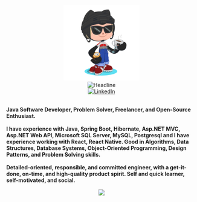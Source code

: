 <div>
    <div align=center>
        <img src="https://raw.githubusercontent.com/yildirimkerem/yildirimkerem/main/.github/img/GitHub.png" alt="GitHub Octocat Drinking a Cup of Coffee" height="200">
    </div>
    <div align=center>
        <img src="https://readme-typing-svg.herokuapp.com?color=%236FDA44&size=32&center=true&vCenter=true&width=600&height=50&lines=Hi+there+I'm+Kerem+%F0%9F%91%8B;Java+Developer;Problem+Solver;Freelancer;Open-Source+Enthusiast;Writing+code+is+art+🎨" alt="Headline" />
    </div>
    <div align=center>
        <a href="https://www.linkedin.com/in/yildirim-kerem/"><img src="https://img.shields.io/badge/Linkedin-0077b5?style=flat&logo=linkedin" alt="LinkedIn" /></a>
    </div>
    <div align=left>
        <br>
        <p>
            <strong>
                Java Software Developer, Problem Solver, Freelancer, and Open-Source Enthusiast.<br><br>
                I have experience with Java, Spring Boot, Hibernate, Asp.NET MVC, Asp.NET Web API, Microsoft SQL Server, MySQL, Postgresql and I have experience working with React, React Native. Good in Algorithms, Data Structures, Database Systems, Object-Oriented Programming, Design Patterns, and Problem Solving skills.<br><br>
                 Detailed-oriented, responsible, and committed engineer, with a get-it-done, on-time, and high-quality product spirit. Self and quick learner, self-motivated, and social.
            </strong>
        </p>
    </div>
    <div align=center>
           <img src="https://raw.githubusercontent.com/yildirimkerem/yildirimkerem/main/.github/img/wow.gif" align="center" height="325" data-canonical-src="https://media.giphy.com/media/NEvPzZ8bd1V4Y/giphy.gif?cid=ecf05e47e0ca55fb7926904229fa065fefd89f7c50e946d2&amp;rid=giphy.gif&amp;ct=g" style="max-width: 100%;">
        <br>
        <br>
    </div>
 
</div>
   


